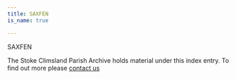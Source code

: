 ```yaml
---
title: SAXFEN
is_name: true

---
```


SAXFEN


The Stoke Climsland Parish Archive holds material under this index entry. To find out more please [contact us](/contact/)
